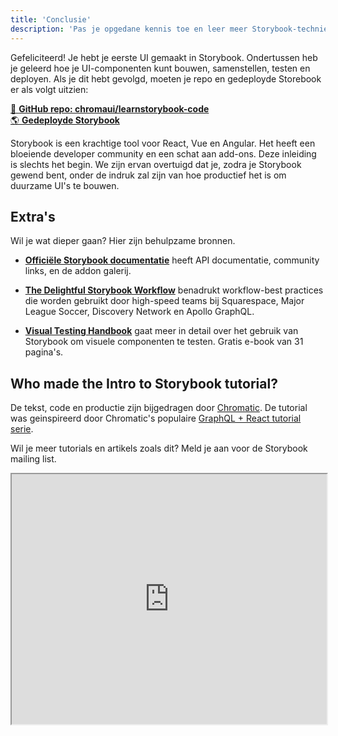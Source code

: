 ```yaml
---
title: 'Conclusie'
description: 'Pas je opgedane kennis toe en leer meer Storybook-technieken'
---
```


Gefeliciteerd! Je hebt je eerste UI gemaakt in Storybook. Ondertussen heb je geleerd hoe je UI-componenten kunt bouwen, samenstellen, testen en deployen. Als je dit hebt gevolgd, moeten je repo en gedeployde Storebook er als volgt uitzien:

[📕 **GitHub repo: chromaui/learnstorybook-code**](https://github.com/chromaui/learnstorybook-code)
<br/>
[🌎 **Gedeployde Storybook**](https://master--5ccbe484c994280020b6d128.chromatic.com)

Storybook is een krachtige tool voor React, Vue en Angular. Het heeft een bloeiende developer community en een schat aan add-ons. Deze inleiding is slechts het begin. We zijn ervan overtuigd dat je, zodra je Storybook gewend bent, onder de indruk zal zijn van hoe productief het is om duurzame UI's te bouwen.

## Extra's

Wil je wat dieper gaan? Hier zijn behulpzame bronnen.

- [**Officiële Storybook documentatie**](https://storybook.js.org/docs/react/get-started/introduction) heeft API documentatie, community links, en de addon galerij.

- [**The Delightful Storybook Workflow**](https://www.chromatic.com/blog/the-delightful-storybook-workflow) benadrukt workflow-best practices die worden gebruikt door high-speed teams bij Squarespace, Major League Soccer, Discovery Network en Apollo GraphQL.

- [**Visual Testing Handbook**](https://storybook.js.org/tutorials/visual-testing-handbook/) gaat meer in detail over het gebruik van Storybook om visuele componenten te testen. Gratis e-book van 31 pagina's.

## Who made the Intro to Storybook tutorial?

De tekst, code en productie zijn bijgedragen door [Chromatic](https://www.chromatic.com/). De tutorial was geinspireerd door Chromatic's populaire [GraphQL + React tutorial serie](https://www.chromatic.com/blog/graphql-react-tutorial-part-1-6).

Wil je meer tutorials en artikels zoals dit? Meld je aan voor de Storybook mailing list.

<iframe style="height:400px;width:100%;max-width:800px;margin:0px auto;" src="https://upscri.be/d42fc0?as_embed"></iframe>
